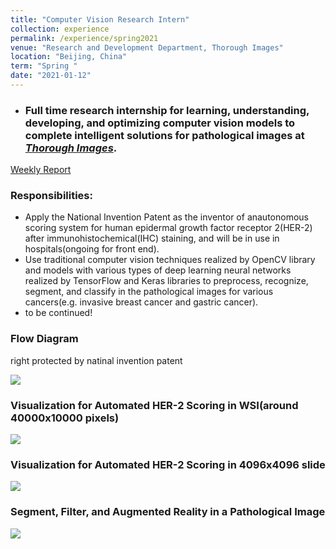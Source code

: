 ```yaml
---
title: "Computer Vision Research Intern"
collection: experience
permalink: /experience/spring2021
venue: "Research and Development Department, Thorough Images"
location: "Beijing, China"
term: "Spring "
date: "2021-01-12"
---
```

- ###  Full time research internship for learning, understanding, developing, and optimizing computer vision models to complete intelligent solutions for pathological images at [***Thorough Images***](http://thorough.ai/).

[Weekly Report](https://docs.google.com/document/d/10F--fGvFPijiZacUawUlXw1b1-bKIR5gRwGxpEDQQqE/edit?usp=sharing)

### Responsibilities:	
- Apply the National Invention Patent as the inventor of anautonomous scoring system for human epidermal growth factor receptor 2(HER-2) after immunohistochemical(IHC) staining, and will be in use in hospitals(ongoing for front end).
- Use traditional computer vision techniques realized by OpenCV library and models with various types of deep learning neural networks realized by TensorFlow and Keras libraries to preprocess, recognize, segment, and classify in the pathological images for various cancers(e.g. invasive breast cancer and gastric cancer).
- to be continued!

### **Flow Diagram** <br>
right protected by natinal invention patent

![](https://github.com/zcczhang/zcczhang.github.io/blob/master/images/her2process.png?raw=true)

### **Visualization for Automated HER-2 Scoring in WSI(around 40000x10000 pixels)** 

![](https://github.com/zcczhang/zcczhang.github.io/blob/master/images/her2example1.png?raw=true)

### **Visualization for Automated HER-2 Scoring in 4096x4096 slide** 

![](https://github.com/zcczhang/zcczhang.github.io/blob/master/images/her2example2.png?raw=true)

### **Segment, Filter, and Augmented Reality in a Pathological Image**

![](https://github.com/zcczhang/zcczhang.github.io/blob/master/images/her2example3.png?raw=true)
